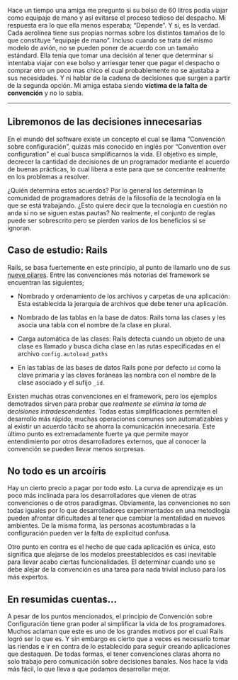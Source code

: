 Hace un tiempo una amiga me pregunto si su bolso de 60 litros podía viajar como equipaje de mano y así evitarse el proceso tedioso del despacho. Mi respuesta era lo que ella menos esperaba; “Depende”. Y si, es la verdad. Cada aerolínea tiene sus propias normas sobre los distintos tamaños de lo que constituye “equipaje de mano”. Incluso cuando se trata del mismo modelo de avión, no se pueden poner de acuerdo con un tamaño estándard. Ella tenía que tomar una decisión al tener que determinar si intentaba viajar con ese bolso y arriesgar tener que pagar el despacho o comprar otro un poco mas chico el cual probablemente no se ajustaba a sus necesidades. Y ni hablar de la cadena de decisiones que surgen a partir de la segunda opción. Mi amiga estaba siendo **víctima de la falta de convención** y no lo sabía.

* * *

## Libremonos de las decisiones innecesarias

En el mundo del software existe un concepto el cual se llama “Convención sobre configuración”, quizás más conocido en inglés por “Convention over configuration” el cual busca simplificarnos la vida. El objetivo es simple, decrecer la cantidad de decisiones de un programador mediante el acuerdo de buenas prácticas, lo cual libera a este para que se concentre realmente en los problemas a resolver.

¿Quién determina estos acuerdos? Por lo general los determinan la comunidad de programadores detrás de la filosofía de la tecnología en la que se está trabajando. ¿Esto quiere decir que la tecnología en cuestión no anda si no se siguen estas pautas? No realmente, el conjunto de reglas puede ser sobrescrito pero se pierden varios de los beneficios si se ignoran.

## Caso de estudio: Rails

Rails, se basa fuertemente en este principio, al punto de llamarlo uno de sus [nueve pilares](https://rubyonrails.org/doctrine/). Entre las convenciones más notorias del framework se encuentran las siguientes;

 - Nombrado y ordenamiento de los archivos y carpetas de una aplicación: Esta establecida la jerarquía de archivos que debe tener una aplicación.

 - Nombrado de las tablas en la base de datos: Rails toma las clases y les asocia una tabla con el nombre de la clase en plural.

 - Carga automática de las clases: Rails detecta cuando un objeto de una clase es llamado y busca dicha clase en las rutas especificadas en el archivo `config.autoload_paths`

 - En las tablas de las bases de datos Rails pone por defecto `id` como la clave primaria y las claves foráneas las nombra con el nombre de la clase asociado y el sufijo `_id`.

 Existen muchas otras convenciones en el framework, pero los ejemplos demotrados sirven para probar que *realmente se elimina la toma de decisiones intradescendentes*. Todas estas simplificaciones permiten el desarrollo más rápido, muchas operaciones comunes son automatizables y al existir un acuerdo tácito se ahorra la comunicación innecesaria. Este último punto es extremadamente fuerte ya que permite mayor entendimiento por otros desarrolladores externos, que al conocer la convención se pueden llevar menos sorpresas.

## No todo es un arcoíris

Hay un cierto precio a pagar por todo esto. La curva de aprendizaje es un poco más inclinada para los desarrolladores que vienen de otras convenciones o de otros paradigmas. Obviamente, las convenciones no son todas iguales por lo que desarrolladores experimentados en una metodlogía pueden afrontar dificultades al tener que cambiar la mentalidad en nuevos ambientes. De la misma forma, las personas acostumbradas a la configuración pueden ver la falta de explicitud confusa. 

Otro punto en contra es el hecho de que cada aplicación es única, esto significa que alejarse de los modelos preestablecidos es casi inevitable para llevar acabo ciertas funcionalidades. El determinar cuando uno se debe alejar de la convención es una tarea para nada trivial incluso para los más expertos.

## En resumidas cuentas...

A pesar de los puntos mencionados, el principio de Convención sobre Configuración tiene gran poder al simplificar la vida de los programadores. Muchos aclaman que este es uno de los grandes motivos por el cual Rails logró ser lo que es. Y sin embargo es cierto que a veces es necesario tomar las riendas e ir en contra de lo establecido para seguir creando aplicaciones que destaquen. De todas formas, el tener convenciones claras ahorra no solo trabajo pero comunicación sobre decisiones banales. Nos hace la vida más fácil, lo que lleva a que podamos desarrollar mejor.